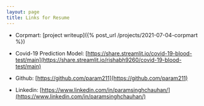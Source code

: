 ```yaml
---
layout: page
title: Links for Resume
---
```


* Corpmart: [project writeup]({% post_url /projects/2021-07-04-corpmart %})

* Covid-19 Prediction Model: [https://share.streamlit.io/covid-19-blood-test/main](https://share.streamlit.io/rishabh9260/covid-19-blood-test/main)

* Github: [https://github.com/param211](https://github.com/param211)

* Linkedin: [https://www.linkedin.com/in/paramsinghchauhan/](https://www.linkedin.com/in/paramsinghchauhan/)

